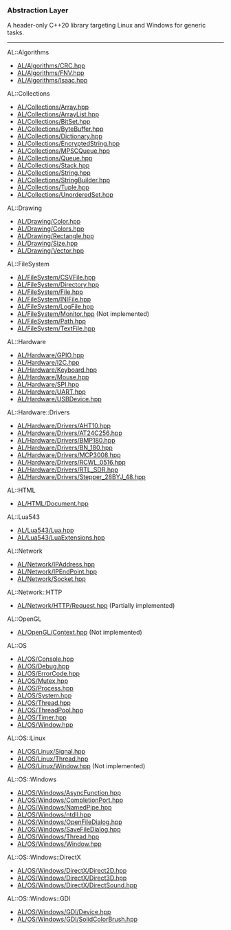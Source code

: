 ### Abstraction Layer

A header-only C++20 library targeting Linux and Windows for generic tasks.

<hr />

AL::Algorithms
* [AL/Algorithms/CRC.hpp](AL/Algorithms/CRC.hpp)
* [AL/Algorithms/FNV.hpp](AL/Algorithms/FNV.hpp)
* [AL/Algorithms/Isaac.hpp](AL/Algorithms/Isaac.hpp)

AL::Collections
* [AL/Collections/Array.hpp](AL/Collections/Array.hpp)
* [AL/Collections/ArrayList.hpp](AL/Collections/ArrayList.hpp)
* [AL/Collections/BitSet.hpp](AL/Collections/BitSet.hpp)
* [AL/Collections/ByteBuffer.hpp](AL/Collections/ByteBuffer.hpp)
* [AL/Collections/Dictionary.hpp](AL/Collections/Dictionary.hpp)
* [AL/Collections/EncryptedString.hpp](AL/Collections/EncryptedString.hpp)
* [AL/Collections/MPSCQueue.hpp](AL/Collections/MPSCQueue.hpp)
* [AL/Collections/Queue.hpp](AL/Collections/Queue.hpp)
* [AL/Collections/Stack.hpp](AL/Collections/Stack.hpp)
* [AL/Collections/String.hpp](AL/Collections/String.hpp)
* [AL/Collections/StringBuilder.hpp](AL/Collections/StringBuilder.hpp)
* [AL/Collections/Tuple.hpp](AL/Collections/Tuple.hpp)
* [AL/Collections/UnorderedSet.hpp](AL/Collections/UnorderedSet.hpp)

AL::Drawing
* [AL/Drawing/Color.hpp](AL/Drawing/Color.hpp)
* [AL/Drawing/Colors.hpp](AL/Drawing/Colors.hpp)
* [AL/Drawing/Rectangle.hpp](AL/Drawing/Rectangle.hpp)
* [AL/Drawing/Size.hpp](AL/Drawing/Size.hpp)
* [AL/Drawing/Vector.hpp](AL/Drawing/Vector.hpp)

AL::FileSystem
* [AL/FileSystem/CSVFile.hpp](AL/FileSystem/CSVFile.hpp)
* [AL/FileSystem/Directory.hpp](AL/FileSystem/Directory.hpp)
* [AL/FileSystem/File.hpp](AL/FileSystem/File.hpp)
* [AL/FileSystem/INIFile.hpp](AL/FileSystem/INIFile.hpp)
* [AL/FileSystem/LogFile.hpp](AL/FileSystem/LogFile.hpp)
* [AL/FileSystem/Monitor.hpp](AL/FileSystem/Monitor.hpp) (Not implemented)
* [AL/FileSystem/Path.hpp](AL/FileSystem/Path.hpp)
* [AL/FileSystem/TextFile.hpp](AL/FileSystem/TextFile.hpp)

AL::Hardware
* [AL/Hardware/GPIO.hpp](AL/Hardware/GPIO.hpp)
* [AL/Hardware/I2C.hpp](AL/Hardware/I2C.hpp)
* [AL/Hardware/Keyboard.hpp](AL/Hardware/Keyboard.hpp)
* [AL/Hardware/Mouse.hpp](AL/Hardware/Mouse.hpp)
* [AL/Hardware/SPI.hpp](AL/Hardware/SPI.hpp)
* [AL/Hardware/UART.hpp](AL/Hardware/UART.hpp)
* [AL/Hardware/USBDevice.hpp](AL/Hardware/USBDevice.hpp)

AL::Hardware::Drivers
* [AL/Hardware/Drivers/AHT10.hpp](AL/Hardware/Drivers/AHT10.hpp)
* [AL/Hardware/Drivers/AT24C256.hpp](AL/Hardware/Drivers/AT24C256.hpp)
* [AL/Hardware/Drivers/BMP180.hpp](AL/Hardware/Drivers/BMP180.hpp)
* [AL/Hardware/Drivers/BN_180.hpp](AL/Hardware/Drivers/BN_180.hpp)
* [AL/Hardware/Drivers/MCP3008.hpp](AL/Hardware/Drivers/MCP3008.hpp)
* [AL/Hardware/Drivers/RCWL_0516.hpp](AL/Hardware/Drivers/RCWL_0516.hpp)
* [AL/Hardware/Drivers/RTL_SDR.hpp](AL/Hardware/Drivers/RTL_SDR.hpp)
* [AL/Hardware/Drivers/Stepper_28BYJ_48.hpp](AL/Hardware/Drivers/Stepper_28BYJ_48.hpp)

AL::HTML
* [AL/HTML/Document.hpp](AL/HTML/Document.hpp)

AL::Lua543
* [AL/Lua543/Lua.hpp](AL/Lua543/Lua.hpp)
* [AL/Lua543/LuaExtensions.hpp](AL/Lua543/LuaExtensions.hpp)

AL::Network
* [AL/Network/IPAddress.hpp](AL/Network/IPAddress.hpp)
* [AL/Network/IPEndPoint.hpp](AL/Network/IPEndPoint.hpp)
* [AL/Network/Socket.hpp](AL/Network/Socket.hpp)

AL::Network::HTTP
* [AL/Network/HTTP/Request.hpp](AL/Network/HTTP/Request.hpp) (Partially implemented)

AL::OpenGL
* [AL/OpenGL/Context.hpp](AL/OpenGL/Context.hpp) (Not implemented)

AL::OS
* [AL/OS/Console.hpp](AL/OS/Console.hpp)
* [AL/OS/Debug.hpp](AL/OS/Debug.hpp)
* [AL/OS/ErrorCode.hpp](AL/OS/ErrorCode.hpp)
* [AL/OS/Mutex.hpp](AL/OS/Mutex.hpp)
* [AL/OS/Process.hpp](AL/OS/Process.hpp)
* [AL/OS/System.hpp](AL/OS/System.hpp)
* [AL/OS/Thread.hpp](AL/OS/Thread.hpp)
* [AL/OS/ThreadPool.hpp](AL/OS/ThreadPool.hpp)
* [AL/OS/Timer.hpp](AL/OS/Timer.hpp)
* [AL/OS/Window.hpp](AL/OS/Window.hpp)

AL::OS::Linux
* [AL/OS/Linux/Signal.hpp](AL/OS/Linux/Signal.hpp)
* [AL/OS/Linux/Thread.hpp](AL/OS/Linux/Thread.hpp)
* [AL/OS/Linux/Window.hpp](AL/OS/Linux/Window.hpp) (Not implemented)

AL::OS::Windows
* [AL/OS/Windows/AsyncFunction.hpp](AL/OS/Windows/AsyncFunction.hpp)
* [AL/OS/Windows/CompletionPort.hpp](AL/OS/Windows/CompletionPort.hpp)
* [AL/OS/Windows/NamedPipe.hpp](AL/OS/Windows/NamedPipe.hpp)
* [AL/OS/Windows/ntdll.hpp](AL/OS/Windows/ntdll.hpp)
* [AL/OS/Windows/OpenFileDialog.hpp](AL/OS/Windows/OpenFileDialog.hpp)
* [AL/OS/Windows/SaveFileDialog.hpp](AL/OS/Windows/SaveFileDialog.hpp)
* [AL/OS/Windows/Thread.hpp](AL/OS/Windows/Thread.hpp)
* [AL/OS/Windows/Window.hpp](AL/OS/Windows/Window.hpp)

AL::OS::Windows::DirectX
* [AL/OS/Windows/DirectX/Direct2D.hpp](AL/OS/Windows/DirectX/Direct2D.hpp)
* [AL/OS/Windows/DirectX/Direct3D.hpp](AL/OS/Windows/DirectX/Direct3D.hpp)
* [AL/OS/Windows/DirectX/DirectSound.hpp](AL/OS/Windows/DirectX/DirectSound.hpp)

AL::OS::Windows::GDI
* [AL/OS/Windows/GDI/Device.hpp](AL/OS/Windows/GDI/Device.hpp)
* [AL/OS/Windows/GDI/SolidColorBrush.hpp](AL/OS/Windows/GDI/SolidColorBrush.hpp)
